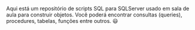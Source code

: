 Aqui está um repositório de scripts SQL para SQLServer usado em sala de aula para construir objetos.
Você poderá encontrar consultas (queries), procedures, tabelas, funções entre outros. :smiley:
